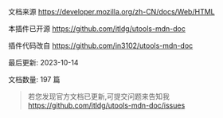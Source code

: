 文档来源 https://developer.mozilla.org/zh-CN/docs/Web/HTML

本插件已开源 https://github.com/itldg/utools-mdn-doc

插件代码改自 https://github.com/in3102/utools-mdn-doc

最后更新: 2023-10-14

文档数量: 197 篇

> 若您发现官方文档已更新,可提交问题来告知我 https://github.com/itldg/utools-mdn-doc/issues